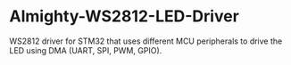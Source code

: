 # Almighty-WS2812-LED-Driver
WS2812 driver for STM32 that uses different MCU peripherals to drive the LED using DMA (UART, SPI, PWM, GPIO).
